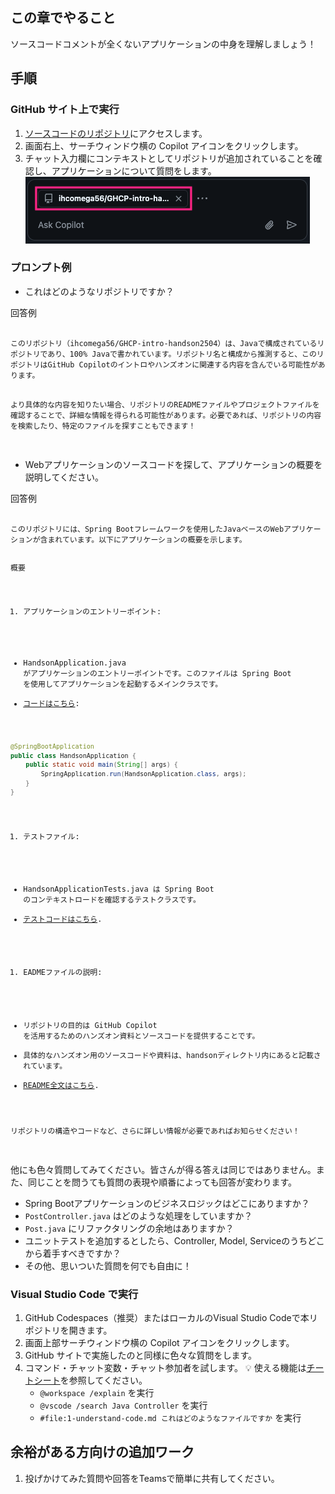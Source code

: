 ## この章でやること

ソースコードコメントが全くないアプリケーションの中身を理解しましょう！

## 手順

### GitHub サイト上で実行

1. [ソースコードのリポジトリ](https://github.com/ihcomega56/GHCP-intro-handson2504)にアクセスします。
1. 画面右上、サーチウィンドウ横の Copilot アイコンをクリックします。
1. チャット入力欄にコンテキストとしてリポジトリが追加されていることを確認し、アプリケーションについて質問をします。
    ![copilot-attatchment](images/1-copilot-attatchment.png)

### プロンプト例

- これはどのようなリポジトリですか？

<summary>回答例</summary>
<pre>
<code>
このリポジトリ（ihcomega56/GHCP-intro-handson2504）は、Javaで構成されているリポジトリであり、100% Javaで書かれています。リポジトリ名と構成から推測すると、このリポジトリはGitHub Copilotのイントロやハンズオンに関連する内容を含んでいる可能性があります。

より具体的な内容を知りたい場合、リポジトリのREADMEファイルやプロジェクトファイルを確認することで、詳細な情報を得られる可能性があります。必要であれば、リポジトリの内容を検索したり、特定のファイルを探すこともできます！
</code>
</pre>
</details>

- Webアプリケーションのソースコードを探して、アプリケーションの概要を説明してください。

<summary>回答例</summary>
<pre>
<code>
このリポジトリには、Spring Bootフレームワークを使用したJavaベースのWebアプリケーションが含まれています。以下にアプリケーションの概要を示します。

概要

1. アプリケーションのエントリーポイント:

- HandsonApplication.java がアプリケーションのエントリーポイントです。このファイルは Spring Boot を使用してアプリケーションを起動するメインクラスです。
- [コードはこちら](https://github.com/ihcomega56/GHCP-intro-handson2504/blob/6867eb16be9db5605a877b300be74859e1d847d2/handson/src/main/java/com/example/handson/HandsonApplication.java):
```java
@SpringBootApplication
public class HandsonApplication {
    public static void main(String[] args) {
        SpringApplication.run(HandsonApplication.class, args);
    }
}
```

1. テストファイル:

- HandsonApplicationTests.java は Spring Boot のコンテキストロードを確認するテストクラスです。
- [テストコードはこちら](https://github.com/ihcomega56/GHCP-intro-handson2504/blob/6867eb16be9db5605a877b300be74859e1d847d2/handson/src/test/java/com/example/handson/HandsonApplicationTests.java).

1. EADMEファイルの説明:

- リポジトリの目的は GitHub Copilot を活用するためのハンズオン資料とソースコードを提供することです。
- 具体的なハンズオン用のソースコードや資料は、handsonディレクトリ内にあると記載されています。
- [README全文はこちら](https://github.com/ihcomega56/GHCP-intro-handson2504/blob/6867eb16be9db5605a877b300be74859e1d847d2/README.md).

リポジトリの構造やコードなど、さらに詳しい情報が必要であればお知らせください！
</code>
</pre>
</details>

他にも色々質問してみてください。皆さんが得る答えは同じではありません。また、同じことを問うても質問の表現や順番によっても回答が変わります。

- Spring Bootアプリケーションのビジネスロジックはどこにありますか？
- `PostController.java` はどのような処理をしていますか？
- `Post.java` にリファクタリングの余地はありますか？
- ユニットテストを追加するとしたら、Controller, Model, Serviceのうちどこから着手すべきですか？
- その他、思いついた質問を何でも自由に！

### Visual Studio Code で実行

1. GitHub Codespaces（推奨）またはローカルのVisual Studio Codeで本リポジトリを開きます。
1. 画面上部サーチウィンドウ横の Copilot アイコンをクリックします。
1. GitHub サイトで実施したのと同様に色々な質問をします。
1. コマンド・チャット変数・チャット参加者を試します。 :bulb: 使える機能は[チートシート](https://code.visualstudio.com/docs/copilot/reference/copilot-vscode-features)を参照してください。
    - `@workspace /explain` を実行
    - `@vscode /search Java Controller` を実行
    - `#file:1-understand-code.md これはどのようなファイルですか` を実行

## 余裕がある方向けの追加ワーク

1. 投げかけてみた質問や回答をTeamsで簡単に共有してください。